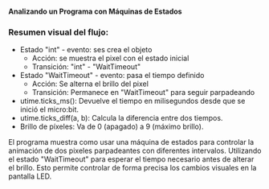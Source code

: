 #### Analizando un Programa con Máquinas de Estados

### Resumen visual del flujo:  
- Estado "int" - evento: ses crea el objeto
  - Acción: se muestra el pixel con el estado inicial
  - Transición: "int" - "WaitTimeout"
- Estado "WaitTimeout" - evento: pasa el tiempo definido
  - Acción: Se alterna el brillo del pixel
  - Transición: Permanece en "WaitTimeout" para seguir parpadeando
- utime.ticks_ms(): Devuelve el tiempo en milisegundos desde que se inició el micro:bit.
- utime.ticks_diff(a, b): Calcula la diferencia entre dos tiempos.
- Brillo de píxeles: Va de 0 (apagado) a 9 (máximo brillo).

El programa muestra como usar una máquina de estados para controlar la animación de dos pixeles parpadeantes con diferentes intervalos. 
Utilizando el estado "WaitTimeout" para esperar el tiempo necesario antes de alterar el brillo. Esto permite controlar de forma precisa los
cambios visuales en la pantalla LED. 
